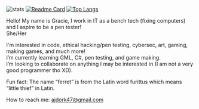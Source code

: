![stats](https://github-readme-stats.vercel.app/api?username=Ann-MarieDev&show_icons=true&theme=dracula)
[![Readme Card](https://github-readme-stats.vercel.app/api/pin/?username=Ann-MarieDev&repo=silverfoxstudios&theme=dracula)](https://github.com/Ann-MarieDev/silverfoxstudios)
[![Top Langs](https://github-readme-stats.vercel.app/api/top-langs/?username=Ann-MarieDev&size_weight=0.5&count_weight=0.5&theme=dracula)](https://github.com/Ann-MarieDev/silverfoxstudios)

Hello! My name is Gracie, I work in IT as a bench tech (fixing computers) and I aspire to be a pen tester!  
She/Her

I'm interested in code, ethical hacking/pen testing, cybersec, art, gaming, making games, and much more!  
I’m currently learning GML, C#, pen testing, and game making.  
I’m looking to collaborate on anything I may be interested in (I am not a very good programmer tho XD).

Fun fact: The name “ferret” is from the Latin word furittus which means “little thief” in Latin.

How to reach me: ajdork47@gmail.com

<!---
Ann-MarieDev/AJ is a ✨ special ✨ repository because its `README.md` (this file) appears on your GitHub profile.
You can click the Preview link to take a look at your changes.
--->
